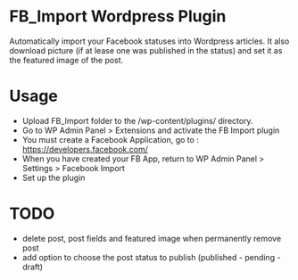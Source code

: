 FB_Import Wordpress Plugin
==========================

Automatically import your Facebook statuses into Wordpress articles.
It also download picture (if at lease one was published in the status) and set it as the featured image of the post.


Usage
=====

- Upload FB_Import folder to the /wp-content/plugins/ directory.
- Go to WP Admin Panel > Extensions and activate the FB Import plugin
- You must create a Facebook Application, go to : https://developers.facebook.com/
- When you have created your FB App, return to WP Admin Panel > Settings > Facebook Import
- Set up the plugin

TODO
====

- delete post, post fields and featured image when permanently remove post
- add option to choose the post status to publish (published - pending - draft) 